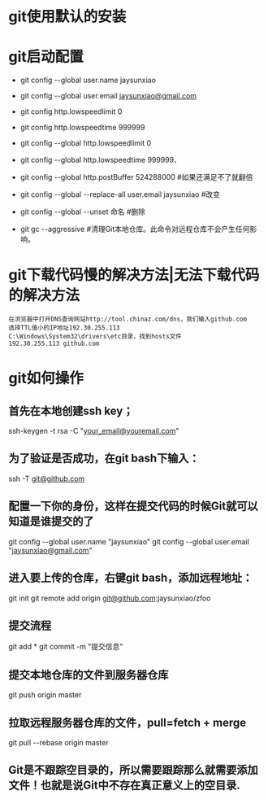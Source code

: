 # git使用默认的安装

# git启动配置
- git config --global user.name jaysunxiao
- git config --global user.email jaysunxiao@gmail.com
- git config http.lowspeedlimit 0
- git config http.lowspeedtime 999999
- git config --global http.lowspeedlimit 0
- git config --global  http.lowspeedtime 999999、
- git config --global http.postBuffer 524288000  #如果还满足不了就翻倍

- git config --global --replace-all user.email jaysunxiao  #改变
- git config --global --unset  命名  #删除

- git gc --aggressive	#清理Git本地仓库。此命令对远程仓库不会产生任何影响。

# git下载代码慢的解决方法|无法下载代码的解决方法
```
在浏览器中打开DNS查询网站http://tool.chinaz.com/dns，我们输入github.com
选择TTL值小的IP地址192.30.255.113
C:\Windows\System32\drivers\etc目录，找到hosts文件
192.30.255.113 github.com
```

# git如何操作
## 首先在本地创建ssh key；
ssh-keygen -t rsa -C "your_email@youremail.com"

## 为了验证是否成功，在git bash下输入：
ssh -T git@github.com

## 配置一下你的身份，这样在提交代码的时候Git就可以知道是谁提交的了
git config --global user.name "jaysunxiao"
git config --global user.email "jaysunxiao@gmail.com"

## 进入要上传的仓库，右键git bash，添加远程地址：
git init
git remote add origin git@github.com:jaysunxiao/zfoo

## 提交流程
git add *
git commit -m "提交信息"

## 提交本地仓库的文件到服务器仓库
git push origin master

## 拉取远程服务器仓库的文件，pull=fetch + merge
git pull --rebase origin master

## Git是不跟踪空目录的，所以需要跟踪那么就需要添加文件！也就是说Git中不存在真正意义上的空目录.
